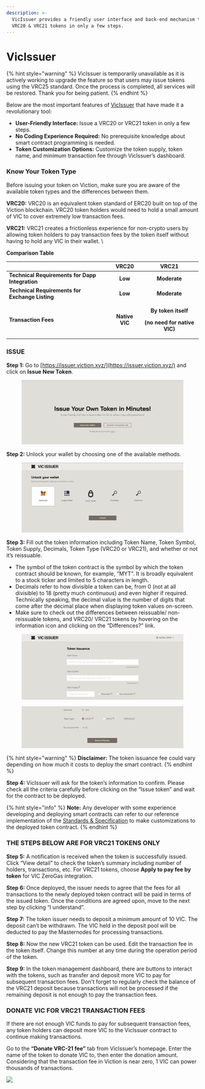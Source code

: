 ```yaml
---
description: >-
  VicIssuer provides a friendly user interface and back-end mechanism to issue
  VRC20 & VRC21 tokens in only a few steps.
---
```


# VicIssuer



{% hint style="warning" %}
VicIssuer is temporarily unavailable as it is actively working to upgrade the feature so that users may issue tokens using the VRC25 standard. Once the process is completed, all services will be restored. Thank you for being patient.
{% endhint %}

Below are the most important features of [VicIssuer](https://issuer.viction.xyz/) that have made it a revolutionary tool:

* **User-Friendly Interface:** Issue a VRC20 or VRC21 token in only a few steps.
* **No Coding Experience Required:** No prerequisite knowledge about smart contract programming is needed.
* **Token Customization Options:** Customize the token supply, token name, and minimum transaction fee through VicIssuer’s dashboard.

### **‌Know Your Token Type**

Before issuing your token on Viction, make sure you are aware of the available token types and the differences between them.

**VRC20:** VRC20 is an equivalent token standard of ERC20 built on top of the Viction blockchain. VRC20 token holders would need to hold a small amount of VIC to cover extremely low transaction fees.

**VRC21:** VRC21 creates a frictionless experience for non-crypto users by allowing token holders to pay transaction fees by the token itself without having to hold any VIC in their wallet. \\

**Comparison Table**

|                                                 |    **VRC20**   |                                        **VRC21**                                        |
| ----------------------------------------------- | :------------: | :-------------------------------------------------------------------------------------: |
| **Technical Requirements for Dapp Integration** |     **Low**    |                                       **Moderate**                                      |
| **Technical Requirements for Exchange Listing** |     **Low**    |                                       **Moderate**                                      |
| **Transaction Fees**                            | **Native VIC** | <p><strong>By token itself</strong></p><p><strong>(no need for native VIC)</strong></p> |

### ISSUE

**Step 1:** Go to [https://issuer.viction.xyz/](https://issuer.viction.xyz/) and click on **Issue New Token**.

<figure><img src="../../.gitbook/assets/Screenshot 2023-11-26 at 00.41.26.png" alt=""><figcaption></figcaption></figure>

**Step 2:** Unlock your wallet by choosing one of the available methods.

<figure><img src="../../.gitbook/assets/Screenshot 2023-11-26 at 00.44.53.png" alt=""><figcaption></figcaption></figure>

**Step 3:** Fill out the token information including Token Name, Token Symbol, Token Supply, Decimals, Token Type (VRC20 or VRC21), and whether or not it’s reissuable.

* The symbol of the token contract is the symbol by which the token contract should be known, for example, “MYT”. It is broadly equivalent to a stock ticker and limited to 5 characters in length.
* Decimals refer to how divisible a token can be, from 0 (not at all divisible) to 18 (pretty much continuous) and even higher if required. Technically speaking, the decimal value is the number of digits that come after the decimal place when displaying token values on-screen.
* Make sure to check out the differences between reissuable/ non-reissuable tokens, and VRC20/ VRC21 tokens by hovering on the information icon and clicking on the “Differences?” link.

<figure><img src="../../.gitbook/assets/Screenshot 2023-11-26 at 00.50.40.png" alt=""><figcaption></figcaption></figure>

<figure><img src="../../.gitbook/assets/Screenshot 2023-11-26 at 00.51.13.png" alt=""><figcaption></figcaption></figure>

{% hint style="warning" %}
**Disclaimer:** The token issuance fee could vary depending on how much it costs to deploy the smart contract.
{% endhint %}

**Step 4:** VicIssuer will ask for the token’s information to confirm. Please check all the criteria carefully before clicking on the “Issue token” and wait for the contract to be deployed.

{% hint style="info" %}
**Note:** Any developer with some experience developing and deploying smart contracts can refer to our reference implementation of the [Standards & Specification](https://docs.viction.xyz/developer-guide/standards-and-specification) to make customizations to the deployed token contract.
{% endhint %}

### **THE STEPS BELOW ARE FOR VRC21 TOKENS ONLY**

**Step 5:** A notification is received when the token is successfully issued. Click “View detail” to check the token’s summary including number of holders, transactions, etc. For VRC21 tokens, choose **Apply to pay fee by token** for VIC ZeroGas integration.

**Step 6:** Once deployed, the issuer needs to agree that the fees for all transactions to the newly deployed token contract will be paid in terms of the issued token. Once the conditions are agreed upon, move to the next step by clicking “I understand”.

**Step 7:** The token issuer needs to deposit a minimum amount of 10 VIC. The deposit can’t be withdrawn. The VIC held in the deposit pool will be deducted to pay the Masternodes for processing transactions.

**Step 8:** Now the new VRC21 token can be used. Edit the transaction fee in the token itself. Change this number at any time during the operation period of the token.

**Step 9:** In the token management dashboard, there are buttons to interact with the tokens, such as transfer and deposit more VIC to pay for subsequent transaction fees. Don’t forget to regularly check the balance of the VRC21 deposit because transactions will not be processed if the remaining deposit is not enough to pay the transaction fees.

### **DONATE VIC FOR VRC21 TRANSACTION FEES**

If there are not enough VIC funds to pay for subsequent transaction fees, any token holders can deposit more VIC to the VicIssuer contract to continue making transactions.‌

Go to the **“Donate VRC-21 fee”** tab from VicIssuer’s homepage. Enter the name of the token to donate VIC to, then enter the donation amount. Considering that the transaction fee in Viction is near zero, 1 VIC can power thousands of transactions.

![](https://lh5.googleusercontent.com/PL-tz1-aPJlSOOaNlMBgj3He75quhYhHTv9DXzNAvlwlvfZ8iXD-XmznFiq7K5hFhtzqGP8GMBXcrvobrE8-MfNqtygA48BI7OnjY9DYY5v5Up1V9k0cd3QkkQfxTNG36VYWbdy3)
